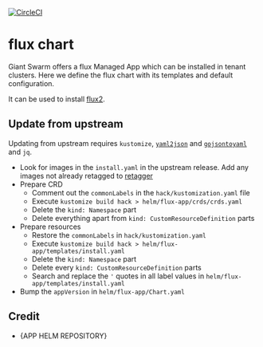 [![CircleCI](https://circleci.com/gh/giantswarm/flux-app.svg?style=shield)](https://circleci.com/gh/giantswarm/flux-app)

# flux chart

Giant Swarm offers a flux Managed App which can be installed in tenant clusters.
Here we define the flux chart with its templates and default configuration.

It can be used to install [flux2](https://github.com/flux/flux2).

## Update from upstream

Updating from upstream requires `kustomize`, [`yaml2json`](github.com/bronze1man/yaml2json) and [`gojsontoyaml`](https://github.com/brancz/gojsontoyaml) and `jq`.

- Look for images in the `install.yaml` in the upstream release. Add any images not already retagged to [retagger](https://github.com/giantswarm/retagger)
- Prepare CRD
  - Comment out the `commonLabels` in the `hack/kustomization.yaml` file
  - Execute `kustomize build hack > helm/flux-app/crds/crds.yaml`
  - Delete the `kind: Namespace` part
  - Delete everything apart from `kind: CustomResourceDefinition` parts
- Prepare resources
  - Restore the `commonLabels` in `hack/kustomization.yaml`
  - Execute `kustomize build hack > helm/flux-app/templates/install.yaml`
  - Delete the `kind: Namespace` part
  - Delete every `kind: CustomResourceDefinition` parts
  - Search and replace the `'` quotes in all label values in `helm/flux-app/templates/install.yaml`
- Bump the `appVersion` in `helm/flux-app/Chart.yaml`

## Credit

* {APP HELM REPOSITORY}
